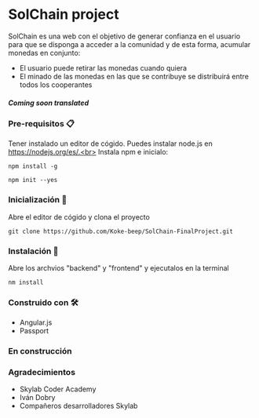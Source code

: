 # SolChain project

SolChain es una web con el objetivo de generar confianza en el usuario para que se disponga a acceder a la comunidad y de esta forma, acumular monedas en conjunto:
<ul><li>El usuario puede retirar las monedas cuando quiera</li><li>El minado de las monedas en las que se contribuye se distribuirá entre todos los cooperantes</li></ul>

##### Coming soon translated

### Pre-requisitos 📋

Tener instalado un editor de cógido. Puedes instalar node.js en https://nodejs.org/es/.<br> 
Instala npm e inicialo:<br>

`npm install -g`<br>

`npm init --yes`

### Inicialización 🚀

Abre el editor de cógido y clona el proyecto <br>

`git clone https://github.com/Koke-beep/SolChain-FinalProject.git`

### Instalación 🔧

Abre los archvios "backend" y "frontend" y ejecutalos en la terminal<br>

`nm install`

### Construido con 🛠️

<ul><li>Angular.js</li><li>Passport</li></ul>

### En construcción

### Agradecimientos

<ul><li>Skylab Coder Academy</li><li>Iván Dobry</li><li>Compañeros desarrolladores Skylab</li>



